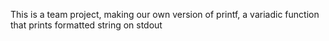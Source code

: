 This is a team project, making our own version of printf, a variadic function that prints formatted string on stdout
